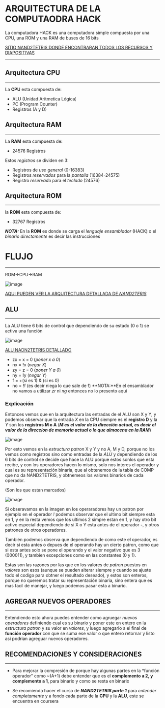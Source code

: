  # ARQUITECTURA DE LA COMPUTAODRA HACK
La computadora HACK es una computadora simple compuesta por una CPU, una ROM y una RAM de buses de 16 bits

[SITIO NAND2TETRIS DONDE ENCONTRARAN TODOS LOS RECURSOS Y DIAPOSITIVAS](https://www.nand2tetris.org/course)

-------------------------------------------------------
## Arquitectura CPU

-------------------------------------------------------
La **CPU** esta compuesta de:
* ALU (Unidad Aritmetica Lógica)
* PC (Program Counter)
* Registros (A y D)

## Arquitectura RAM

-------------------------------------------------------
La **RAM** esta compuesta de:
* 24576 Registros
  
Estos *registros* se dividen en 3:
* Registros de *uso general* (0-16383)
* Registros *reservados* para la *pantalla* (16384-24575)
* Registro *reservado* para el *teclado* (24576)

## Arquitectura ROM

-------------------------------------------------------
la **ROM** esta compuesta de:
* 32767 Registros

***NOTA:*** En la **ROM** es donde se carga el *lenguaje ensamblador* (HACK) o el *binario directamente* es decir las instrucciones
# FLUJO

-------------------------------------------------------
ROM->CPU->RAM

![image](https://github.com/user-attachments/assets/1b1d242e-1812-4baa-af41-4f233b039d01)

[AQUI PUEDEN VER LA ARQUITECTURA DETALLADA DE *NAND2TERIS*](https://drive.google.com/file/d/1Z_fxYmmRNXTkAzmZ6YMoX9NXZIRVCKiw/view)

## ALU
----------------------------------------------------
La ALU tiene 6 bits de control que dependiendo de su estado (0 o 1) se activa una función

![image](https://github.com/user-attachments/assets/8dd81865-69c0-42df-952f-d8495d953836)

[ALU NADN2TETRIS DETALLADO](https://drive.google.com/file/d/1ie9s3GjM2TrvL7PrEZJ00gEwezgNLOBm/view)

* zx = x = 0 (*poner x a 0*)
* nx = !x (*negar X*)
* zy = z = 0 (*poner Y a 0*)
* ny = !y (*negar Y*)
* f = +(si es 1) & (si es 0)
* no = !f (es decir niega lo que sale de f)
**NOTA:**En el ensamblador no vamos a utilizar *zr* ni *ng* entonces no lo presento aqui

### Explicación
Entonces vemos que en la arquitectura las entradas de el ALU son X y Y, y podemos observar que la entrada *X* en la CPU siempre es el **registro D** y la *Y* son los **registros M o A** (***M es el valor de la dirección actual, es decir el valor de la direccion de memoria actual o lo que almacena en la RAM***)

![image](https://github.com/user-attachments/assets/4e0670ad-81f7-4904-a1a7-623acfb09157)

Por esto vemos en la *estructura patron* X y Y y no A, M y D, porque no los vemos como registros sino como entradas de la *ALU* y dependiendo de los 6 bits de control se decide que hace la ALU porque estos sonlos que esta recibe, y con los operadores hacen lo mismo, solo nos interes el operador y cual es su representación binaria, que al obtenemos de la tabla de COMP que no da NAND2TETRIS, y obtnemeos los valores binarios de cada operador.

(Son los que estan marcados)

![image](https://github.com/user-attachments/assets/e87e0a3a-3e17-40aa-a614-13cda23bbaae)

Si obseravamos en la imagen en los operaradores hay un patron por ejemplo en el operador *!* podemos observar que el ultimo bit siempre esta en 1, y en la resta vemos que los ultimos 2 simpre estan en 1, y hay otro bit activo especial dependiendo de si X o Y esta antes de el operador **-**, y otros patrones de otros operadores. 

También podemos observa que dependiendo de como este el operador, es decir si esta antes o depues de el operando hay un cierto patron, como que si esta antes solo se pone el operando y el valor negativo que es 3 (000011), y tambien excepciones como en las constantes (0 y 1).

Estas son las razones por las que en los valores de *patron* puestos en *valores* son esos (aunque se pueden alterar siempre y cuando se ajuste todo el codigo para obtner el resultado deseado), y estos son enteros, porque no queremos tratar su representación binaria, sino entera que es mas facil de manejar, y luego podemos pasar esta a binario.

## AGREGAR NUEVOS OPERADORES

--------------------------------------------------------------
Entendiendo esto ahora puedes entender como agruegar *nuevos operadores* definiendo cual es su binario y poner este en entero en la *estructura patron* y su valor en *valores*, y luego agregarlo a el final de **función operador** con que se suma ese valor o que entero retornar y listo asi podrian agreguar nuevos operadores.

## RECOMENDACIONES Y CONSIDERACIONES

------------------------------------------------------------
* Para mejorar la compresión de porque hay algunas partes en la *función operador" como ~(A+1) debe entender que es el **complemento a 2, y complemento a 1**, para binario y como se resta en binario
  
* Se recomienda hacer el curso de ***NAND2TETRIS parte 1*** para *entender completamente* y a fondo cada parte de la **CPU** y la **ALU**, este se encuentra en coursera

